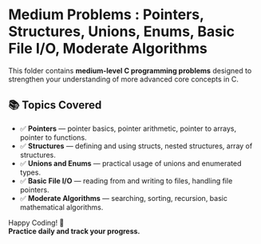 # Medium Problems : Pointers, Structures, Unions, Enums, Basic File I/O, Moderate Algorithms

This folder contains **medium-level C programming problems** designed to strengthen your understanding of more advanced core concepts in C.

## 📚 Topics Covered
- ✅ **Pointers** — pointer basics, pointer arithmetic, pointer to arrays, pointer to functions.
- ✅ **Structures** — defining and using structs, nested structures, array of structures.
- ✅ **Unions and Enums** — practical usage of unions and enumerated types.
- ✅ **Basic File I/O** — reading from and writing to files, handling file pointers.
- ✅ **Moderate Algorithms** — searching, sorting, recursion, basic mathematical algorithms.

Happy Coding! 🚀  
**Practice daily and track your progress.**

